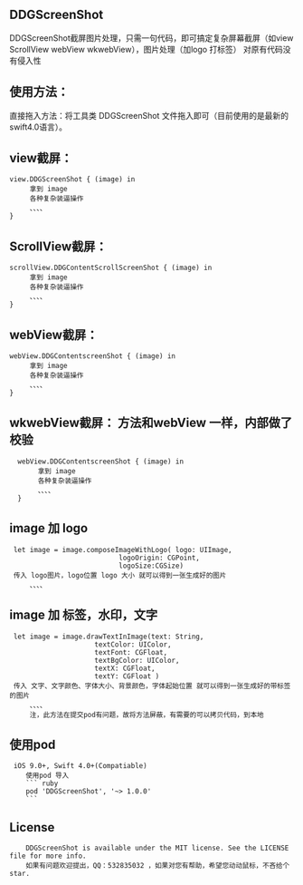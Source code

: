 ## DDGScreenShot
DDGScreenShot截屏图片处理，只需一句代码，即可搞定复杂屏幕截屏（如view ScrollView webView wkwebView），图片处理（加logo 打标签）
对原有代码没有侵入性
## 使用方法：
直接拖入方法：将工具类 DDGScreenShot 文件拖入即可（目前使用的是最新的swift4.0语言）。
   ## view截屏：
    view.DDGScreenShot { (image) in
         拿到 image 
         各种复杂装逼操作
         、、、、
    }
   ## ScrollView截屏：
    scrollView.DDGContentScrollScreenShot { (image) in
         拿到 image 
         各种复杂装逼操作
         、、、、
    }
  ## webView截屏：
    webView.DDGContentscreenShot { (image) in
         拿到 image 
         各种复杂装逼操作
         、、、、
    }
  ## wkwebView截屏： 方法和webView 一样，内部做了校验
      webView.DDGContentscreenShot { (image) in
           拿到 image 
           各种复杂装逼操作
           、、、、
      }
  ## image 加 logo
     let image = image.composeImageWithLogo( logo: UIImage,
                               logoOrigin: CGPoint,
                               logoSize:CGSize) 
     传入 logo图片，logo位置 logo 大小 就可以得到一张生成好的图片                         
         、、、、
  ## image 加 标签，水印，文字
     let image = image.drawTextInImage(text: String,
                         textColor: UIColor,
                         textFont: CGFloat,
                         textBgColor: UIColor,
                         textX: CGFloat,
                         textY: CGFloat ) 
     传入 文字、文字颜色、字体大小、背景颜色，字体起始位置 就可以得到一张生成好的带标签的图片                         
         、、、、
         注，此方法在提交pod有问题，故将方法屏蔽，有需要的可以拷贝代码，到本地

## 使用pod
     iOS 9.0+, Swift 4.0+(Compatiable)
        使用pod 导入
        ``` ruby
        pod 'DDGScreenShot', '~> 1.0.0'
        ```

        
 ## License
        
        DDGScreenShot is available under the MIT license. See the LICENSE file for more info.
        如果有问题欢迎提出，QQ：532835032 ，如果对您有帮助，希望您动动鼠标，不吝给个star.


 
 

